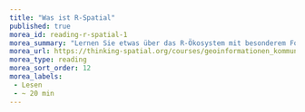 ```yaml
---
title: "Was ist R-Spatial"
published: true
morea_id: reading-r-spatial-1
morea_summary: "Lernen Sie etwas über das R-Ökosystem mit besonderem Fokus auf räumliche Aspekte"
morea_url: https://thinking-spatial.org/courses/geoinformationen_kommunizieren/kurs1/
morea_type: reading
morea_sort_order: 12
morea_labels:
 - Lesen
 - ~ 20 min
---
```


